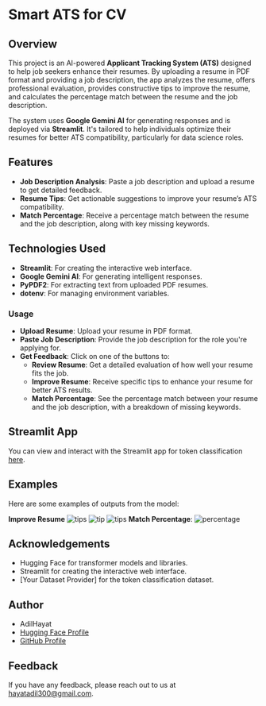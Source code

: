# Smart ATS for CV

## Overview

This project is an AI-powered **Applicant Tracking System (ATS)** designed to help job seekers enhance their resumes. By uploading a resume in PDF format and providing a job description, the app analyzes the resume, offers professional evaluation, provides constructive tips to improve the resume, and calculates the percentage match between the resume and the job description.

The system uses **Google Gemini AI** for generating responses and is deployed via **Streamlit**. It's tailored to help individuals optimize their resumes for better ATS compatibility, particularly for data science roles.

## Features

- **Job Description Analysis**: Paste a job description and upload a resume to get detailed feedback.
- **Resume Tips**: Get actionable suggestions to improve your resume’s ATS compatibility.
- **Match Percentage**: Receive a percentage match between the resume and the job description, along with key missing keywords.

## Technologies Used

- **Streamlit**: For creating the interactive web interface.
- **Google Gemini AI**: For generating intelligent responses.
- **PyPDF2**: For extracting text from uploaded PDF resumes.
- **dotenv**: For managing environment variables.
### Usage

- **Upload Resume**: Upload your resume in PDF format.
- **Paste Job Description**: Provide the job description for the role you're applying for.
- **Get Feedback**: Click on one of the buttons to:
  - **Review Resume**: Get a detailed evaluation of how well your resume fits the job.
  - **Improve Resume**: Receive specific tips to enhance your resume for better ATS results.
  - **Match Percentage**: See the percentage match between your resume and the job description, with a breakdown of missing keywords.


## Streamlit App
You can view and interact with the Streamlit app for token classification [here]().
## Examples
Here are some examples of outputs from the model:

**Improve Resume**
![tips](https://github.com/user-attachments/assets/d1b9bbb5-7ea4-4c0c-9c1d-dae8e3cedda7)
![tip](https://github.com/user-attachments/assets/de76097f-fc99-4768-b3b6-4654f0ffc216)
![tips](https://github.com/user-attachments/assets/08388cd5-3139-4125-bc13-a1fc522dd0fb)
**Match Percentage**:
![percentage](https://github.com/user-attachments/assets/888259ba-435e-467c-a98c-41908ac66f76)

## Acknowledgements
- Hugging Face for transformer models and libraries.
- Streamlit for creating the interactive web interface.
- [Your Dataset Provider] for the token classification dataset.

## Author
- AdilHayat
- [Hugging Face Profile](https://huggingface.co/AdilHayat173)
- [GitHub Profile](https://github.com/AdilHayat21173)

## Feedback
If you have any feedback, please reach out to us at hayatadil300@gmail.com.